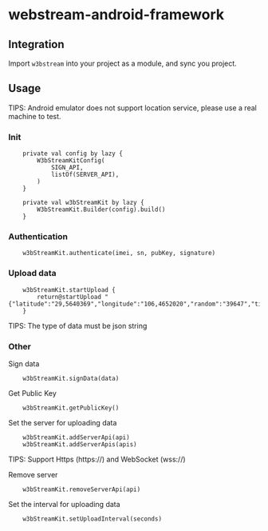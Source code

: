 # webstream-android-framework

## Integration
Import `w3bstream` into your project as a module, and sync you project.


## Usage
TIPS: Android emulator does not support location service, please use a real machine to test.

### Init

```
    private val config by lazy {
        W3bStreamKitConfig(
            SIGN_API,
            listOf(SERVER_API),
        )
    }

    private val w3bStreamKit by lazy {
        W3bStreamKit.Builder(config).build()
    }
```


### Authentication
```
    w3bStreamKit.authenticate(imei, sn, pubKey, signature)
```

### Upload data
```
    w3bStreamKit.startUpload {
        return@startUpload "{"latitude":"29,5640369","longitude":"106,4652020","random":"39647","timestamp":1660052772,"imei":"258897981888933","shakeCount":6}"
    }
```
TIPS: The type of data must be json string

### Other

Sign data
```
    w3bStreamKit.signData(data)
```

Get Public Key
```
    w3bStreamKit.getPublicKey()
```

Set the server for uploading data
```
    w3bStreamKit.addServerApi(api)
    w3bStreamKit.addServerApis(apis)
```
TIPS: Support Https (https://) and WebSocket (wss://)

Remove server
```
    w3bStreamKit.removeServerApi(api)
```

Set the interval for uploading data
```
    w3bStreamKit.setUploadInterval(seconds)
```
